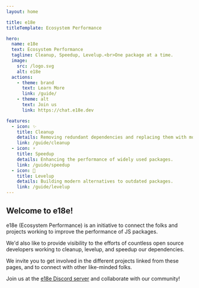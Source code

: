 ```yaml
---
layout: home

title: e18e
titleTemplate: Ecosystem Performance

hero:
  name: e18e
  text: Ecosystem Performance
  tagline: Cleanup, Speedup, Levelup.<br>One package at a time.
  image:
    src: /logo.svg
    alt: e18e
  actions:
    - theme: brand
      text: Learn More
      link: /guide/
    - theme: alt
      text: Join us
      link: https://chat.e18e.dev

features:
  - icon: ✨
    title: Cleanup
    details: Removing redundant dependencies and replacing them with modern alternatives.
    link: /guide/cleanup
  - icon: ⚡️
    title: Speedup
    details: Enhancing the performance of widely used packages.
    link: /guide/speedup
  - icon: 🧩
    title: Levelup
    details: Building modern alternatives to outdated packages.
    link: /guide/levelup
---
```


## Welcome to e18e!

e18e (Ecosystem Performance) is an initiative to connect the folks and projects working to improve the performance of JS packages.

We'd also like to provide visibility to the efforts of countless open source developers working to cleanup, levelup, and speedup our dependencies.

We invite you to get involved in the different projects linked from these pages, and to connect with other like-minded folks.

Join us at the [e18e Discord server](https://chat.e18e.dev) and collaborate with our community!

